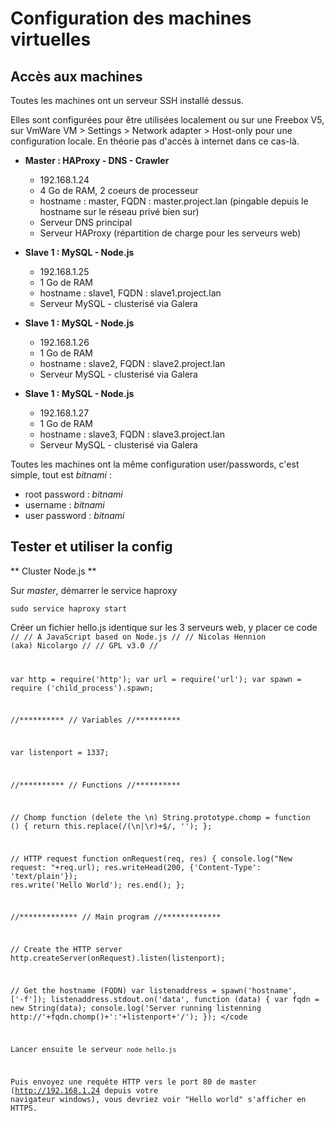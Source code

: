 Configuration des machines virtuelles 
=====================================

Accès aux machines
------------------

Toutes les machines ont un serveur SSH installé dessus. 

Elles sont configurées pour être utilisées localement ou sur une Freebox V5, sur VmWare VM > Settings > Network adapter > Host-only pour une configuration locale. En théorie pas d'accès à internet dans ce cas-là.

- **Master : HAProxy - DNS - Crawler**
    - 192.168.1.24
    - 4 Go de RAM, 2 coeurs de processeur
    - hostname : master, FQDN : master.project.lan (pingable depuis le hostname sur le réseau privé bien sur)
    - Serveur DNS principal
    - Serveur HAProxy (répartition de charge pour les serveurs web)
    
- **Slave 1 : MySQL - Node.js**
    - 192.168.1.25
    - 1 Go de RAM
    - hostname : slave1, FQDN : slave1.project.lan
    - Serveur MySQL - clusterisé via Galera

- **Slave 1 : MySQL - Node.js**
    - 192.168.1.26
    - 1 Go de RAM
    - hostname : slave2, FQDN : slave2.project.lan
    - Serveur MySQL - clusterisé via Galera

    
- **Slave 1 : MySQL - Node.js**
    - 192.168.1.27
    - 1 Go de RAM
    - hostname : slave3, FQDN : slave3.project.lan
    - Serveur MySQL - clusterisé via Galera



Toutes les machines ont la même configuration user/passwords, c'est simple, tout est *bitnami* : 

- root password : *bitnami*
- username : *bitnami*
- user password : *bitnami*

Tester et utiliser la config
------------------

** Cluster Node.js **

Sur *master*, démarrer le service haproxy 

<code>sudo service haproxy start</code>

Créer un fichier hello.js identique sur les 3 serveurs web, y placer ce code 
<code>
//
// A JavaScript based on Node.js
//
// Nicolas Hennion (aka) Nicolargo
//
// GPL v3.0
//
 
var http = require('http');
var url = require('url');
var spawn = require ('child_process').spawn;
 
//**********
// Variables
//**********
 
var listenport = 1337;
 
//**********
// Functions
//**********
 
// Chomp function (delete the \n)
String.prototype.chomp = function () {
return this.replace(/(\n|\r)+$/, '');
};
 
// HTTP request
function onRequest(req, res) {
console.log("New request: "+req.url);
res.writeHead(200, {'Content-Type': 'text/plain'});
res.write('Hello World');
res.end();
};
 
//*************
// Main program
//*************
 
// Create the HTTP server
http.createServer(onRequest).listen(listenport);
 
// Get the hostname (FQDN)
var listenaddress = spawn('hostname', ['-f']);
listenaddress.stdout.on('data', function (data) {
var fqdn = new String(data);
console.log('Server running listenning http://'+fqdn.chomp()+':'+listenport+'/');
});
</code

Lancer ensuite le serveur
<code>node hello.js</code>

Puis envoyez une requête HTTP vers le port 80 de master (http://192.168.1.24 depuis votre navigateur windows), vous devriez voir "Hello world" s'afficher en HTTPS.

